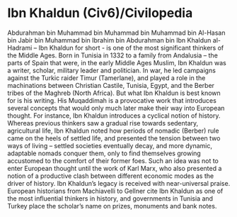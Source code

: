 # Ibn Khaldun (Civ6)/Civilopedia

Abdurahman bin Muhammad bin Muhammad bin Muhammad bin Al-Hasan bin Jabir bin Muhammad bin Ibrahim bin Abdurahman bin Ibn Khaldun al-Hadrami – Ibn Khaldun for short - is one of the most significant thinkers of the Middle Ages. Born in Tunisia in 1332 to a family from Andalusia – the parts of Spain that were, in the early Middle Ages Muslim, Ibn Khaldun was a writer, scholar, military leader and politician. In war, he led campaigns against the Turkic raider Timur (Tamerlane), and played a role in the machinations between Christian Castile, Tunisia, Egypt, and the Berber tribes of the Maghreb (North Africa).
But what Ibn Khaldun is best known for is his writing. His Muqaddimah is a provocative work that introduces several concepts that would only much later make their way into European thought. For instance, Ibn Khaldun introduces a cyclical notion of history. Whereas previous thinkers saw a gradual rise towards sedentary, agricultural life, Ibn Khaldun noted how periods of nomadic (Berber) rule came on the heels of settled life, and presented the tension between two ways of living – settled societies eventually decay, and more dynamic, adaptable nomads conquer them, only to find themselves growing accustomed to the comfort of their former foes. Such an idea was not to enter European thought until the work of Karl Marx, who also presented a notion of a productive clash between different economic modes as the driver of history.
Ibn Khaldun’s legacy is received with near-universal praise. European historians from Machiavelli to Gellner cite Ibn Khaldun as one of the most influential thinkers in history, and governments in Tunisia and Turkey place the scholar’s name on prizes, monuments and bank notes.